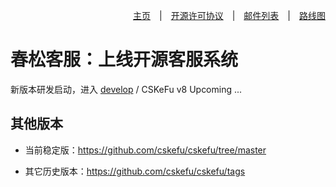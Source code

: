 <div align=right>

[主页](https://www.cskefu.com/)　|　[开源许可协议](https://www.cskefu.com/2022/06/24/cskefu-opensource-license/)　|　[邮件列表](https://lists.cskefu.com/cgi-bin/mailman/listinfo/dev)　|　[路线图](https://github.com/cskefu/cskefu/projects)

</div>

# 春松客服：上线开源客服系统

新版本研发启动，进入 [develop](https://github.com/cskefu/cskefu/issues/750) / CSKeFu v8 Upcoming ...

## 其他版本

* 当前稳定版：<https://github.com/cskefu/cskefu/tree/master>

* 其它历史版本：<https://github.com/cskefu/cskefu/tags>
